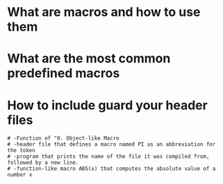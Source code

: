 # What are macros and how to use them
# What are the most common predefined macros
# How to include guard your header files

	# -Function of "0. Object-like Macro
	# -header file that defines a macro named PI as an abbreviation for the token
	# -program that prints the name of the file it was compiled from, followed by a new line.
	# -function-like macro ABS(x) that computes the absolute value of a number x

